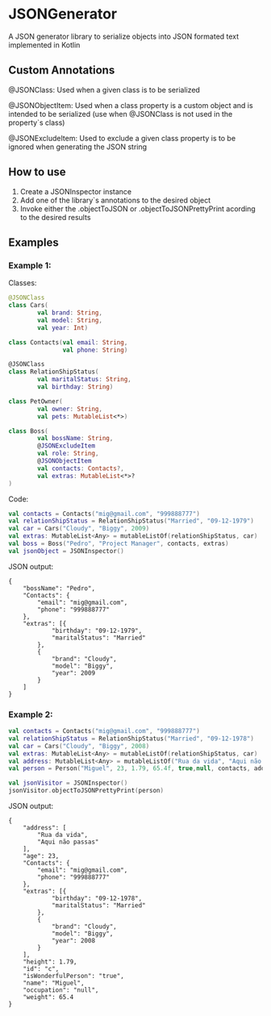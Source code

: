 # JSONGenerator

A JSON generator library to serialize objects into JSON formated text implemented in Kotlin


## Custom Annotations

@JSONClass: Used when a given class is to be serialized

@JSONObjectItem: Used when a class property is a custom object and is intended to be serialized (use when @JSONClass is not used in the property`s class)

@JSONExcludeItem: Used to exclude a given class property is to be ignored when generating the JSON string


## How to use

1. Create a JSONInspector instance
2. Add one of the library`s annotations to the desired object
3. Invoke either the .objectToJSON or .objectToJSONPrettyPrint acording to the desired results

## Examples

### Example 1:

Classes:
```kt
@JSONClass
class Cars(
        val brand: String,
        val model: String,
        val year: Int)

class Contacts(val email: String,
               val phone: String)

@JSONClass
class RelationShipStatus(
        val maritalStatus: String,
        val birthday: String)

class PetOwner(
        val owner: String,
        val pets: MutableList<*>)

class Boss(
        val bossName: String,
        @JSONExcludeItem
        val role: String,
        @JSONObjectItem
        val contacts: Contacts?,
        val extras: MutableList<*>?
)
```

Code:
```kt
val contacts = Contacts("mig@gmail.com", "999888777")
val relationShipStatus = RelationShipStatus("Married", "09-12-1979")
val car = Cars("Cloudy", "Biggy", 2009)
val extras: MutableList<Any> = mutableListOf(relationShipStatus, car)
val boss = Boss("Pedro", "Project Manager", contacts, extras)
val jsonObject = JSONInspector()
```

JSON output:
```
{
	"bossName": "Pedro",
	"Contacts": {
		"email": "mig@gmail.com",
		"phone": "999888777"
	},
	"extras": [{
			"birthday": "09-12-1979",
			"maritalStatus": "Married"
		},
		{
			"brand": "Cloudy",
			"model": "Biggy",
			"year": 2009
		}
	]
}
```

### Example 2:

```kt
val contacts = Contacts("mig@gmail.com", "999888777")
val relationShipStatus = RelationShipStatus("Married", "09-12-1978")
val car = Cars("Cloudy", "Biggy", 2008)
val extras: MutableList<Any> = mutableListOf(relationShipStatus, car)
val address: MutableList<Any> = mutableListOf("Rua da vida", "Aqui não passas")
val person = Person("Miguel", 23, 1.79, 65.4f, true,null, contacts, address, extras, 'c')

val jsonVisitor = JSONInspector()
jsonVisitor.objectToJSONPrettyPrint(person)
```

JSON output:
```
{
	"address": [
		"Rua da vida",
		"Aqui não passas"
	],
	"age": 23,
	"Contacts": {
		"email": "mig@gmail.com",
		"phone": "999888777"
	},
	"extras": [{
			"birthday": "09-12-1978",
			"maritalStatus": "Married"
		},
		{
			"brand": "Cloudy",
			"model": "Biggy",
			"year": 2008
		}
	],
	"height": 1.79,
	"id": "c",
	"isWonderfulPerson": "true",
	"name": "Miguel",
	"occupation": "null",
	"weight": 65.4
}
```
